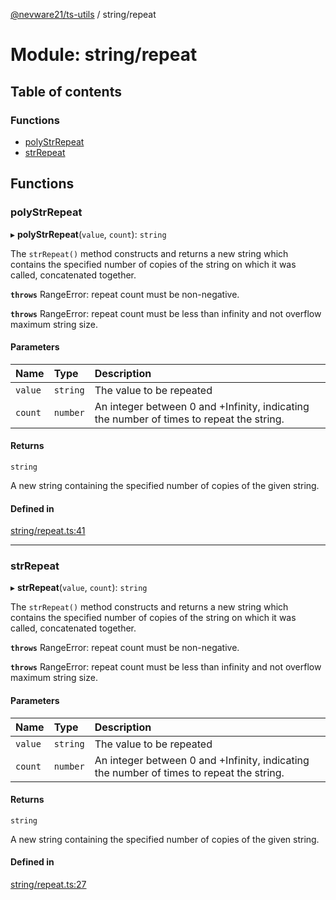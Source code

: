 [@nevware21/ts-utils](../README.md) / string/repeat

# Module: string/repeat

## Table of contents

### Functions

- [polyStrRepeat](string_repeat.md#polystrrepeat)
- [strRepeat](string_repeat.md#strrepeat)

## Functions

### polyStrRepeat

▸ **polyStrRepeat**(`value`, `count`): `string`

The `strRepeat()` method constructs and returns a new string which contains the
specified number of copies of the string on which it was called, concatenated
together.

**`throws`** RangeError: repeat count must be non-negative.

**`throws`** RangeError: repeat count must be less than infinity and not overflow maximum string size.

#### Parameters

| Name | Type | Description |
| :------ | :------ | :------ |
| `value` | `string` | The value to be repeated |
| `count` | `number` | An integer between 0 and +Infinity, indicating the number of times to repeat the string. |

#### Returns

`string`

A new string containing the specified number of copies of the given string.

#### Defined in

[string/repeat.ts:41](https://github.com/nevware21/ts-utils/blob/e2a920b/ts-utils/src/string/repeat.ts#L41)

___

### strRepeat

▸ **strRepeat**(`value`, `count`): `string`

The `strRepeat()` method constructs and returns a new string which contains the
specified number of copies of the string on which it was called, concatenated
together.

**`throws`** RangeError: repeat count must be non-negative.

**`throws`** RangeError: repeat count must be less than infinity and not overflow maximum string size.

#### Parameters

| Name | Type | Description |
| :------ | :------ | :------ |
| `value` | `string` | The value to be repeated |
| `count` | `number` | An integer between 0 and +Infinity, indicating the number of times to repeat the string. |

#### Returns

`string`

A new string containing the specified number of copies of the given string.

#### Defined in

[string/repeat.ts:27](https://github.com/nevware21/ts-utils/blob/e2a920b/ts-utils/src/string/repeat.ts#L27)
